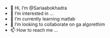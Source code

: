 - 👋 Hi, I’m @Sariaabokhadra
- 👀 I’m interested in ...
- 🌱 I’m currently learning matlab
- 💞️ I’m looking to collaborate on ga algorethim
- 📫 How to reach me ...

<!---
Sariaabokhadra/Sariaabokhadra is a ✨ special ✨ repository because its `README.md` (this file) appears on your GitHub profile.
You can click the Preview link to take a look at your changes.
--->
